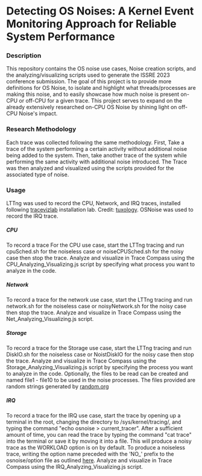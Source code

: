 # Detecting OS Noises: A Kernel Event Monitoring Approach for Reliable System Performance

### Description

This repository contains the OS noise use cases, Noise creation scripts, and the analyzing/visualizing scripts used to generate the ISSRE 2023 conference submission. The goal of this project is to provide more definitions for OS Noise, to isolate and highlight what threads/processes are making this noise, and to easily showcase how much noise is present on-CPU or off-CPU for a given trace. This project serves to expand on the already extensively researched on-CPU OS Noise by shining light on off-CPU Noise's impact.

### Research Methodology

Each trace was collected following the same methodology. First, Take a trace of the system performing a certain activity without additional noise being added to the system. Then, take another trace of the system while performing the same activity with additional noise introduced. The Trace was then analyzed and visualized using the scripts provided for the associated type of noise.

### Usage

LTTng was used to record the CPU, Network, and IRQ traces, installed following [tracevizlab](https://github.com/tuxology/tracevizlab/tree/master/labs/002-install-lttng-on-ubuntu) installation lab. Credit: [tuxology](https://github.com/tuxology). 
OSNoise was used to record the IRQ trace.

##### CPU

To record a trace For the CPU use case, start the LTTng tracing and run cpuSched.sh for the noiseless case or noiseCPUSched.sh for the noisy case then stop the trace. Analyze and visualize in Trace Compass using the CPU_Analyzing_Visualizing.js script by specifying what process you want to analyze in the code.


##### Network

To record a trace for the network use case, start the LTTng tracing and run network.sh for the noiseless case or noisyNetwork.sh for the noisy case then stop the trace. Analyze and visualize in Trace Compass using the Net_Analyzing_Visualizing.js script. 

##### Storage
To record a trace for the Storage use case, start the LTTng tracing and run DiskIO.sh for the noiseless case or NoistDiskIO for the noisy case then stop the trace. Analyze and visualize in Trace Compass using the Storage_Analyzing_Visualizing.js script by specifying the process you want to analyze in the code. Optionally, the files to be read can be created and named file1 - file10 to be used in the noise processes. The files provided are random strings generated by [random.org](https://www.random.org/strings/) 

##### IRQ
To record a trace for the IRQ use case, start the trace by opening up a terminal in the root, changing the directory to /sys/kernel/tracing/, and typing the command "echo osnoise > current_tracer". After a sufficient amount of time, you can read the trace by typing the command "cat trace" into the terminal or save it by moving it into a file. This will produce a noisy trace as the WORKLOAD option is on by default. To produce a noiseless trace, writing the option name preceded with the 'NO_' prefix to the osnoise/option file as outlined [here](https://docs.kernel.org/trace/osnoise-tracer.html). Analyze and visualize in Trace Compass using the IRQ_Analyzing_Visualizing.js script. 
